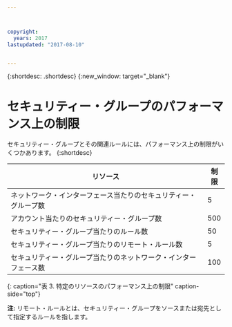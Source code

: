 ```yaml
---



copyright:
  years: 2017
lastupdated: "2017-08-10"


---
```


{:shortdesc: .shortdesc}
{:new_window: target="_blank"}

# セキュリティー・グループのパフォーマンス上の制限

セキュリティー・グループとその関連ルールには、パフォーマンス上の制限がいくつかあります。 
{:shortdesc}

| リソース                                                  | 制限                                              |
| --------------------------------------------------------- | --------------------------------------------------- |
| ネットワーク・インターフェース当たりのセキュリティー・グループ数| 5                                                   |
| アカウント当たりのセキュリティー・グループ数| 500                                                 |
| セキュリティー・グループ当たりのルール数| 50                                                  |
| セキュリティー・グループ当たりのリモート・ルール数| 5                                                   |
| セキュリティー・グループ当たりのネットワーク・インターフェース数| 100                                                  | 
{: caption="表 3. 特定のリソースのパフォーマンス上の制限" caption-side="top"} 

**注:** リモート・ルールとは、セキュリティー・グループをソースまたは宛先として指定するルールを指します。
